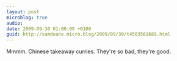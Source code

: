 ```yaml
---
layout: post
microblog: true
audio: 
date: 2009-09-30 01:00:00 +0100
guid: http://samdeane.micro.blog/2009/09/30/t4503561689.html
---
```

Mmmm. Chinese takeaway curries. They're so bad, they're good.
